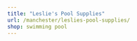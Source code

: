 ```yaml
---
title: "Leslie's Pool Supplies"
url: /manchester/leslies-pool-supplies/
shop: swimming pool
---
```

